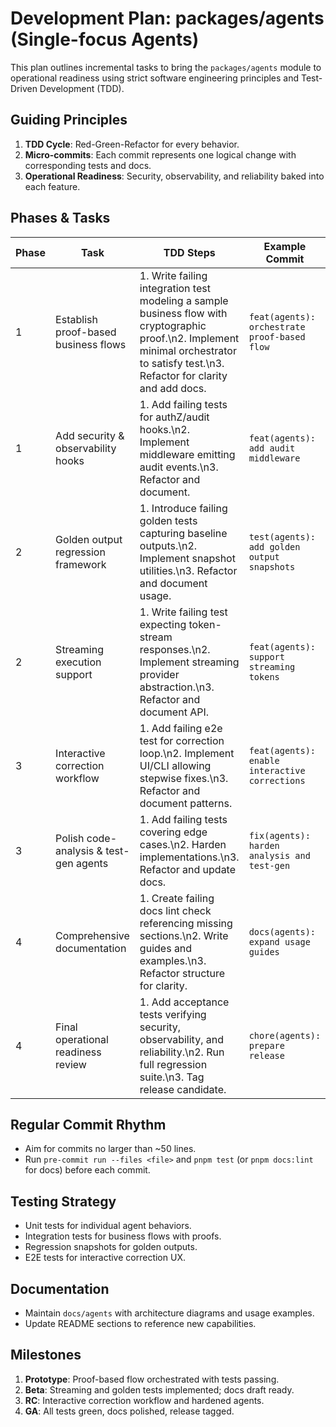 # Development Plan: packages/agents (Single-focus Agents)

This plan outlines incremental tasks to bring the `packages/agents` module to operational readiness using strict software engineering principles and Test-Driven Development (TDD).

## Guiding Principles

1. **TDD Cycle**: Red-Green-Refactor for every behavior.
2. **Micro-commits**: Each commit represents one logical change with corresponding tests and docs.
3. **Operational Readiness**: Security, observability, and reliability baked into each feature.

## Phases & Tasks

| Phase | Task                                   | TDD Steps                                                                                                                                                                              | Example Commit                                 |
| ----- | -------------------------------------- | -------------------------------------------------------------------------------------------------------------------------------------------------------------------------------------- | ---------------------------------------------- |
| 1     | Establish proof-based business flows   | 1. Write failing integration test modeling a sample business flow with cryptographic proof.\n2. Implement minimal orchestrator to satisfy test.\n3. Refactor for clarity and add docs. | `feat(agents): orchestrate proof-based flow`   |
| 1     | Add security & observability hooks     | 1. Add failing tests for authZ/audit hooks.\n2. Implement middleware emitting audit events.\n3. Refactor and document.                                                                 | `feat(agents): add audit middleware`           |
| 2     | Golden output regression framework     | 1. Introduce failing golden tests capturing baseline outputs.\n2. Implement snapshot utilities.\n3. Refactor and document usage.                                                       | `test(agents): add golden output snapshots`    |
| 2     | Streaming execution support            | 1. Write failing test expecting token-stream responses.\n2. Implement streaming provider abstraction.\n3. Refactor and document API.                                                   | `feat(agents): support streaming tokens`       |
| 3     | Interactive correction workflow        | 1. Add failing e2e test for correction loop.\n2. Implement UI/CLI allowing stepwise fixes.\n3. Refactor and document patterns.                                                         | `feat(agents): enable interactive corrections` |
| 3     | Polish code-analysis & test-gen agents | 1. Add failing tests covering edge cases.\n2. Harden implementations.\n3. Refactor and update docs.                                                                                    | `fix(agents): harden analysis and test-gen`    |
| 4     | Comprehensive documentation            | 1. Create failing docs lint check referencing missing sections.\n2. Write guides and examples.\n3. Refactor structure for clarity.                                                     | `docs(agents): expand usage guides`            |
| 4     | Final operational readiness review     | 1. Add acceptance tests verifying security, observability, and reliability.\n2. Run full regression suite.\n3. Tag release candidate.                                                  | `chore(agents): prepare release`               |

## Regular Commit Rhythm

- Aim for commits no larger than ~50 lines.
- Run `pre-commit run --files <file>` and `pnpm test` (or `pnpm docs:lint` for docs) before each commit.

## Testing Strategy

- Unit tests for individual agent behaviors.
- Integration tests for business flows with proofs.
- Regression snapshots for golden outputs.
- E2E tests for interactive correction UX.

## Documentation

- Maintain `docs/agents` with architecture diagrams and usage examples.
- Update README sections to reference new capabilities.

## Milestones

1. **Prototype**: Proof-based flow orchestrated with tests passing.
2. **Beta**: Streaming and golden tests implemented; docs draft ready.
3. **RC**: Interactive correction workflow and hardened agents.
4. **GA**: All tests green, docs polished, release tagged.
